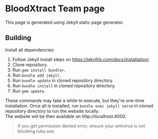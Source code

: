 # BloodXtract Team page

This page is generated using Jekyll static page generator.

## Building
Install all dependencies:
1. Follow Jekyll install steps on https://jekyllrb.com/docs/installation/.
2. Clone repository.
3. Run `gem install bundler`.
4. Run `bundle add jekyll`.
5. Run `bundle update` in cloned repository directory.
6. Run `bundle install` in cloned repository directory.
7. Run `gem update`.

These commands may take a while to execute, but they're one-time installation.
Once all is installed, run `bundle exec jekyll serve` in cloned repository directory to run the website locally.  
The website will be then available on http://localhost:4000.

> If you get permission denied error, ensure your antivirus is not blocking ruby.exe.
